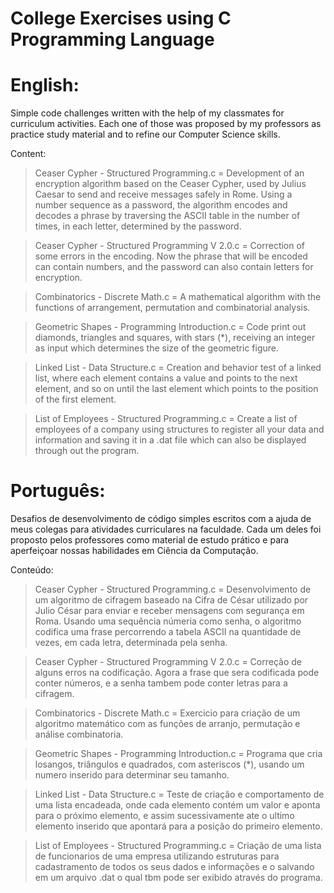 # College Exercises using C Programming Language
# English:
Simple code challenges written with the help of my classmates for curriculum activities. Each one of those was proposed by my professors as practice study material and to refine our Computer Science skills.

Content:
> Ceaser Cypher - Structured Programming.c = Development of an encryption algorithm based on the Ceaser Cypher, used by Julius Caesar to send and receive messages safely in Rome. Using a number sequence as a password, the algorithm encodes and decodes a phrase by traversing the ASCII table in the number of times, in each letter, determined by the password.

> Ceaser Cypher - Structured Programming V 2.0.c = Correction of some errors in the encoding. Now the phrase that will be encoded can contain numbers, and the password can also contain letters for encryption.

> Combinatorics - Discrete Math.c = A mathematical algorithm with the functions of arrangement, permutation and combinatorial analysis.

> Geometric Shapes - Programming Introduction.c = Code print out diamonds, triangles and squares, with stars (*), receiving an integer as input which determines the size of the geometric figure.

> Linked List - Data Structure.c = Creation and behavior test of a linked list, where each element contains a value and points to the next element, and so on until the last element which points to the position of the first element.

> List of Employees - Structured Programming.c =  Create a list of employees of a company using structures to register all your data and information and saving it in a .dat file which can also be displayed through out the program.


# Português:
Desafios de desenvolvimento de código simples escritos com a ajuda de meus colegas para atividades curriculares na faculdade. Cada um deles foi proposto pelos professores como material de estudo prático e para aperfeiçoar nossas habilidades em Ciência da Computação.

Conteúdo:
> Ceaser Cypher - Structured Programming.c = Desenvolvimento de um algoritmo de cifragem baseado na Cifra de César utilizado por Julio César para enviar e receber mensagens com segurança em Roma. Usando uma sequência númeria como senha, o algoritmo codifica uma frase percorrendo a tabela ASCII na quantidade de vezes, em cada letra, determinada pela senha.

> Ceaser Cypher - Structured Programming V 2.0.c = Correção de alguns erros na codificação. Agora a frase que sera codificada pode conter números, e a senha tambem pode conter letras para a cifragem.

> Combinatorics - Discrete Math.c = Exercicio para criação de um algoritmo matemático com as funções de arranjo, permutação e análise combinatoria.

> Geometric Shapes - Programming Introduction.c = Programa que cria losangos, triângulos e quadrados, com asteriscos (*),  usando um numero inserido para determinar seu tamanho.

> Linked List - Data Structure.c = Teste de criação e comportamento de uma lista encadeada, onde cada elemento contém um valor e aponta para o próximo elemento, e assim sucessivamente ate o ultimo elemento inserido que apontará para a posição do primeiro elemento.

> List of Employees - Structured Programming.c = Criação de uma lista de funcionarios de uma empresa utilizando estruturas para cadastramento de todos os seus dados e informações e o salvando em um arquivo .dat o qual tbm pode ser exibido através do programa.

#
